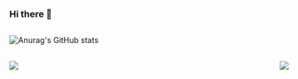 ### Hi there 👋

<!--
**lrx0x0/lrx0x0** is a ✨ _special_ ✨ repository because its `README.md` (this file) appears on your GitHub profile.

Here are some ideas to get you started:

- 🔭 I’m currently working on ...
- 🌱 I’m currently learning ...
- 👯 I’m looking to collaborate on ...
- 🤔 I’m looking for help with ...
- 💬 Ask me about ...
- 📫 How to reach me: ...
- 😄 Pronouns: ...
- ⚡ Fun fact: ...
-->

##

![Anurag's GitHub stats](https://github-readme-stats.vercel.app/api?username=lrx0x0&show_icons=true&theme=radical)

##
<img align="right" src="https://img.shields.io/badge/Slack-4A154B?logo=slack&logoColor=white" />
<img src="{https://img.shields.io/badge/Android-3DDC84?style=for-the-badge&logo=android&logoColor=white}" />
